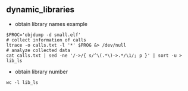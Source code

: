 ## dynamic_libraries

- obtain library names example 
```shell
$PROC='objdump -d small.elf'
# collect information of calls
ltrace -o calls.txt -l '*' $PROG &> /dev/null
# analyze collected data
cat calls.txt | sed -ne '/->/{ s/^\(.*\)->.*/\1/; p }' | sort -u > lib_ls
```

- obtain library number
```shell
wc -l lib_ls
```


